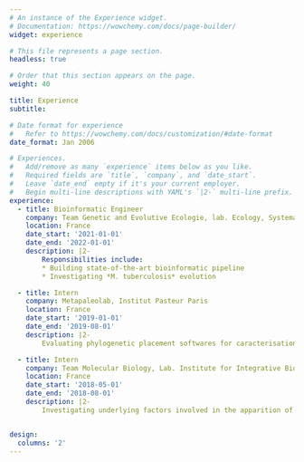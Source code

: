 ```yaml
---
# An instance of the Experience widget.
# Documentation: https://wowchemy.com/docs/page-builder/
widget: experience

# This file represents a page section.
headless: true

# Order that this section appears on the page.
weight: 40

title: Experience
subtitle:

# Date format for experience
#   Refer to https://wowchemy.com/docs/customization/#date-format
date_format: Jan 2006

# Experiences.
#   Add/remove as many `experience` items below as you like.
#   Required fields are `title`, `company`, and `date_start`.
#   Leave `date_end` empty if it's your current employer.
#   Begin multi-line descriptions with YAML's `|2-` multi-line prefix.
experience:
  - title: Bioinformatic Engineer
    company: Team Genetic and Evolutive Ecologie, lab. Ecology, Systematic, Evolution
    location: France
    date_start: '2021-01-01'
    date_end: '2022-01-01'
    description: |2-
        Responsibilities include:
        * Building state-of-the-art bioinformatic pipeline
        * Investigating *M. tuberculosis* evolution

  - title: Intern
    company: Metapaleolab, Institut Pasteur Paris
    location: France
    date_start: '2019-01-01'
    date_end: '2019-08-01'
    description: |2-
        Evaluating phylogenetic placement softwares for caracterisation of pathogen DNA in ancient metagenomic sample

  - title: Intern
    company: Team Molecular Biology, Lab. Institute for Integrative Biology of the Cell
    location: France
    date_start: '2018-05-01'
    date_end: '2018-08-01'
    description: |2-
        Investigating underlying factors involved in the apparition of *de novo* genes


design:
  columns: '2'
---
```

